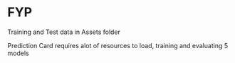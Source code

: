 # FYP

Training and Test data in Assets folder

Prediction Card requires alot of resources to load, training and evaluating 5 models
